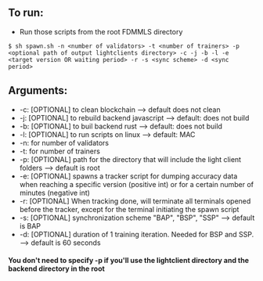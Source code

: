 ## To run:
- Run those scripts from the root FDMMLS directory <br>
``` shell
$ sh spawn.sh -n <number of validators> -t <number of trainers> -p <optional path of output lightclients directory> -c -j -b -l -e <target version OR waiting period> -r -s <sync scheme> -d <sync period>
````
## Arguments:
- -c: [OPTIONAL] to clean blockchain --> default does not clean
- -j: [OPTIONAL] to rebuild backend javascript --> default: does not build
- -b: [OPTIONAL] to buil backend rust --> default: does not build
- -l: [OPTIONAL] to run scripts on linux --> default: MAC
- -n: for number of validators
- -t: for number of trainers
- -p: [OPTIONAL] path for the directory that will include the light client folders --> default is root
- -e: [OPTIONAL] spawns a tracker script for dumping accuracy data when reaching a specific version (positive int) or for a certain number of minutes (negative int)
- -r: [OPTIONAL] When tracking done, will terminate all terminals opened before the tracker, except for the terminal initiating the spawn script
- -s: [OPTIONAL] synchronization scheme "BAP", "BSP", "SSP" --> default is BAP
- -d: [OPTIONAL] duration of 1 training iteration. Needed for BSP and SSP. --> default is 60 seconds
#### You don't need to specify -p if you'll use the lightclient directory and the backend directory in the root
